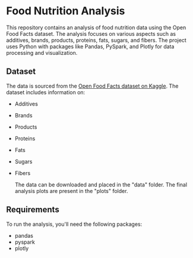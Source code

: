 # Food Nutrition Analysis

This repository contains an analysis of food nutrition data using the Open Food Facts dataset. The analysis focuses on various aspects such as additives, brands, products, proteins, fats, sugars, and fibers. The project uses Python with packages like Pandas, PySpark, and Plotly for data processing and visualization.

## Dataset

The data is sourced from the [Open Food Facts dataset on Kaggle](https://www.kaggle.com/datasets/openfoodfacts/world-food-facts). The dataset includes information on:

- Additives
- Brands
- Products
- Proteins
- Fats
- Sugars
- Fibers

  The data can be downloaded and placed in the "data" folder. The final analysis plots are present in the "plots" folder.

## Requirements

To run the analysis, you'll need the following packages:

- pandas
- pyspark
- plotly
